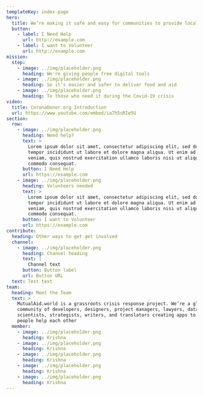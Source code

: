 ```yaml
---
templateKey: index-page
hero:
  title: We’re making it safe and easy for communities to provide local aid..
  button:
    - label: I Need Help
      url: http://example.com
    - label: I want to Volunteer
      url: http://example.com
mission:
  step:
    - image: ../img/placeholder.png
      heading: We're giving people free digital tools
    - image: ../img/placeholder.png
      heading: So it’s easier and safer to deliver food and aid
    - image: ../img/placeholder.png
      heading: To those who need it during the Covid-19 crisis
video:
  title: CoronaDonor.org Introduction
  url: https://www.youtube.com/embed/ia7h5sRIe5U
section:
  row:
    - image: ../img/placeholder.png
      heading: Need help?
      text: >
        Lorem ipsum dolor sit amet, consectetur adipiscing elit, sed do eiusmod
        tempor incididunt ut labore et dolore magna aliqua. Ut enim ad minim
        veniam, quis nostrud exercitation ullamco laboris nisi ut aliquip ex ea
        commodo consequat.
      button: I Need Help
      url: https://example.com
    - image: ../img/placeholder.png
      heading: Volunteers needed
      text: >
        Lorem ipsum dolor sit amet, consectetur adipiscing elit, sed do eiusmod
        tempor incididunt ut labore et dolore magna aliqua. Ut enim ad minim
        veniam, quis nostrud exercitation ullamco laboris nisi ut aliquip ex ea
        commodo consequat.
      button: I want to Volunteer
      url: https://example.com
contribute:
  heading: Other ways to get get involved
  channel:
    - image: ../img/placeholder.png
      heading: Channel heading
      text: |
        Channel text
      button: Button label
      url: Button URL
  text: Test text
team:
  heading: Meet the Team
  text: >
    MutualAid.world is a grassroots crisis response project. We’re a global
    community of developers, designers, project managers, lawyers, data
    scientists, strategists, writers, and translators creating apps to help
    people help each other
  member:
    - image: ../img/placeholder.png
      heading: Krishna
    - image: ../img/placeholder.png
      heading: Krishna
    - image: ../img/placeholder.png
      heading: Krishna
    - image: ../img/placeholder.png
      heading: Krishna
    - image: ../img/placeholder.png
      heading: Krishna
---
```

